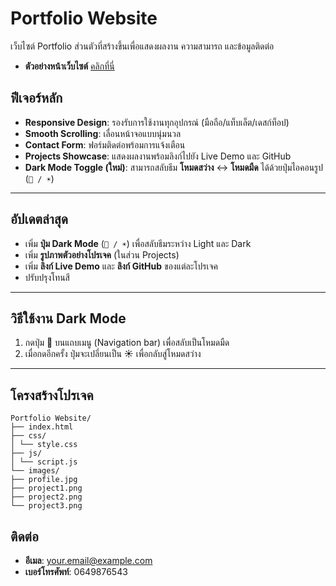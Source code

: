 # Portfolio Website

เว็บไซต์ Portfolio ส่วนตัวที่สร้างขึ้นเพื่อแสดงผลงาน ความสามารถ และข้อมูลติดต่อ
- **ตัวอย่างหน้าเว็บไซต์** [คลิกที่นี่](https://visionary-florentine-66979d.netlify.app/)
## ฟีเจอร์หลัก
- **Responsive Design**: รองรับการใช้งานทุกอุปกรณ์ (มือถือ/แท็บเล็ต/เดสก์ท็อป)
- **Smooth Scrolling**: เลื่อนหน้าจอแบบนุ่มนวล
- **Contact Form**: ฟอร์มติดต่อพร้อมการแจ้งเตือน
- **Projects Showcase**: แสดงผลงานพร้อมลิงก์ไปยัง Live Demo และ GitHub
- **Dark Mode Toggle (ใหม่)**: สามารถสลับธีม **โหมดสว่าง** ↔ **โหมดมืด** ได้ด้วยปุ่มไอคอนรูป (`🌙 / ☀️`)

---

## **อัปเดตล่าสุด**
- เพิ่ม **ปุ่ม Dark Mode** (`🌙 / ☀️`) เพื่อสลับธีมระหว่าง Light และ Dark
- เพิ่ม **รูปภาพตัวอย่างโปรเจค** (ในส่วน Projects)
- เพิ่ม **ลิงก์ Live Demo** และ **ลิงก์ GitHub** ของแต่ละโปรเจค
- ปรับปรุงโทนสี

---

## **วิธีใช้งาน Dark Mode**
1. กดปุ่ม **🌙** บนแถบเมนู (Navigation bar) เพื่อสลับเป็นโหมดมืด
2. เมื่อกดอีกครั้ง ปุ่มจะเปลี่ยนเป็น **☀️** เพื่อกลับสู่โหมดสว่าง

---

## **โครงสร้างโปรเจค**
```
Portfolio Website/
├── index.html
├── css/
│ └── style.css
├── js/
│ └── script.js
└── images/
├── profile.jpg
├── project1.png
├── project2.png
└── project3.png
```
## **ติดต่อ**
- **อีเมล**: your.email@example.com
- **เบอร์โทรศัพท์**: 0649876543
